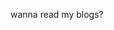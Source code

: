 <!DOCTYPE html>
<html>
<head>
<style>
  background-color: black;
  color: white;
</style>
</head>
<body>
  <p>wanna read my blogs?</p>
</body>
</html>
